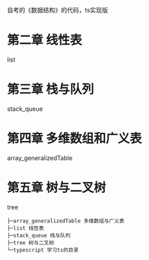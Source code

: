 自考的《数据结构》的代码，ts实现版

# 第二章 线性表
list

# 第三章 栈与队列
stack_queue

# 第四章 多维数组和广义表
array_generalizedTable

# 第五章 树与二叉树
tree

```
├─array_generalizedTable 多维数组与广义表
├─list 线性表
├─stack_queue 栈与队列
├─tree 树与二叉树
└─typescript 学习ts的目录
```